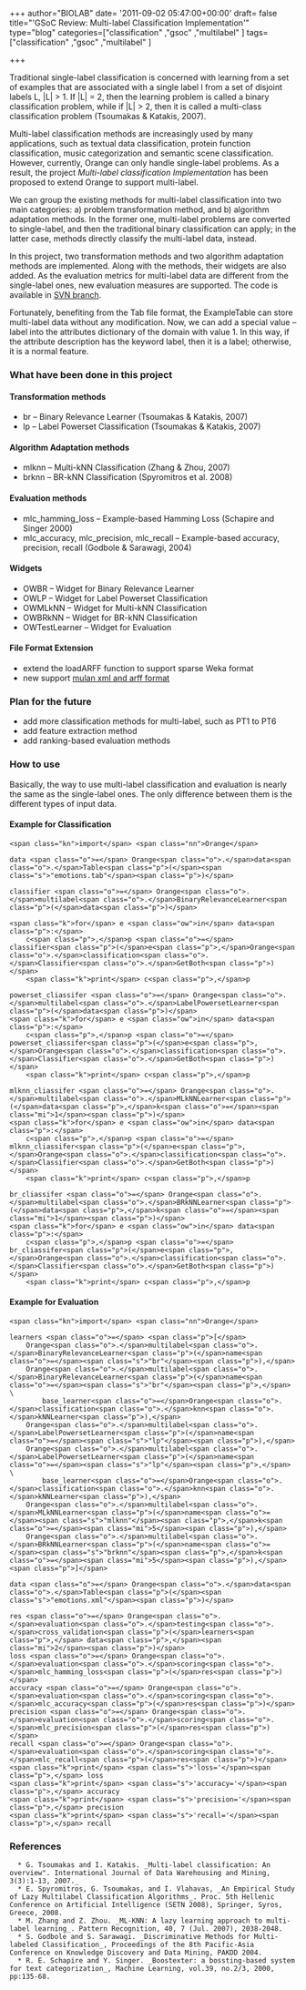 +++
author="BIOLAB"
date= '2011-09-02 05:47:00+00:00'
draft= false
title="'GSoC Review: Multi-label Classification Implementation'"
type="blog"
categories=["classification" ,"gsoc" ,"multilabel" ]
tags=["classification" ,"gsoc" ,"multilabel" ]

+++

Traditional single-label classification is concerned with learning from a set of examples that are associated with a single label l from a set of disjoint labels L, |L| > 1. If |L| = 2, then the learning problem is called a binary classification problem, while if |L| > 2, then it is called a multi-class classification problem (Tsoumakas & Katakis, 2007).

Multi-label classification methods are increasingly used by many applications, such as textual data classification, protein function classification, music categorization and semantic scene classification. However, currently, Orange can only handle single-label problems. As a result, the project _Multi-label classification Implementation_ has been proposed to extend Orange to support multi-label.

We can group the existing methods for multi-label classification into two main categories: a) problem transformation method, and b) algorithm adaptation methods. In the former one, multi-label problems are converted to single-label, and then the traditional binary classification can apply; in the latter case, methods directly classify the multi-label data, instead.

In this project, two transformation methods and two algorithm adaptation methods are implemented. Along with the methods, their widgets are also added. As the evaluation metrics for multi-label data are different from the single-label ones, new evaluation measures are supported. The code is available in [SVN branch](http://orange.biolab.si/trac/intertrac/browser%3Abranches/multilabel).

Fortunately, benefiting from the Tab file format, the ExampleTable can store multi-label data without any modification. Now, we can add a special value – label into the attributes dictionary of the domain with value 1. In this way, if the attribute description has the keyword label, then it is a label; otherwise, it is a normal feature.


### What have been done in this project




#### Transformation methods

* br – Binary Relevance Learner (Tsoumakas & Katakis, 2007)
* lp – Label Powerset Classification (Tsoumakas & Katakis, 2007)



#### Algorithm Adaptation methods


* mlknn – Multi-kNN Classification (Zhang & Zhou, 2007)
* brknn – BR-kNN Classification (Spyromitros et al. 2008)


#### Evaluation methods


* mlc_hamming_loss – Example-based Hamming Loss (Schapire and Singer 2000)
* mlc_accuracy, mlc_precision, mlc_recall – Example-based accuracy, precision, recall (Godbole & Sarawagi, 2004)



#### Widgets


* OWBR – Widget for Binary Relevance Learner
* OWLP – Widget for Label Powerset Classification
* OWMLkNN – Widget for Multi-kNN Classification
* OWBRkNN – Widget for BR-kNN Classification
* OWTestLearner – Widget for Evaluation



#### File Format Extension


* extend the loadARFF function to support sparse Weka format
* new support [mulan xml and arff format](http://mulan.sourceforge.net/format.html)



### Plan for the future


* add more classification methods for multi-label, such as PT1 to PT6
* add feature extraction method
* add ranking-based evaluation methods



### How to use


Basically, the way to use multi-label classification and evaluation is nearly the same as the single-label ones. The only difference between them is the different types of input data.


#### Example for Classification






    
    <span class="kn">import</span> <span class="nn">Orange</span>
    
    data <span class="o">=</span> Orange<span class="o">.</span>data<span class="o">.</span>Table<span class="p">(</span><span class="s">"emotions.tab"</span><span class="p">)</span>
    
    classifier <span class="o">=</span> Orange<span class="o">.</span>multilabel<span class="o">.</span>BinaryRelevanceLearner<span class="p">(</span>data<span class="p">)</span>
    
    <span class="k">for</span> e <span class="ow">in</span> data<span class="p">:</span>
        c<span class="p">,</span>p <span class="o">=</span> classifier<span class="p">(</span>e<span class="p">,</span>Orange<span class="o">.</span>classification<span class="o">.</span>Classifier<span class="o">.</span>GetBoth<span class="p">)</span>
        <span class="k">print</span> c<span class="p">,</span>p
    
    powerset_cliassifer <span class="o">=</span> Orange<span class="o">.</span>multilabel<span class="o">.</span>LabelPowersetLearner<span class="p">(</span>data<span class="p">)</span>
    <span class="k">for</span> e <span class="ow">in</span> data<span class="p">:</span>
        c<span class="p">,</span>p <span class="o">=</span> powerset_cliassifer<span class="p">(</span>e<span class="p">,</span>Orange<span class="o">.</span>classification<span class="o">.</span>Classifier<span class="o">.</span>GetBoth<span class="p">)</span>
        <span class="k">print</span> c<span class="p">,</span>p
    
    mlknn_cliassifer <span class="o">=</span> Orange<span class="o">.</span>multilabel<span class="o">.</span>MLkNNLearner<span class="p">(</span>data<span class="p">,</span>k<span class="o">=</span><span class="mi">1</span><span class="p">)</span>
    <span class="k">for</span> e <span class="ow">in</span> data<span class="p">:</span>
        c<span class="p">,</span>p <span class="o">=</span> mlknn_cliassifer<span class="p">(</span>e<span class="p">,</span>Orange<span class="o">.</span>classification<span class="o">.</span>Classifier<span class="o">.</span>GetBoth<span class="p">)</span>
        <span class="k">print</span> c<span class="p">,</span>p
       
    br_cliassifer <span class="o">=</span> Orange<span class="o">.</span>multilabel<span class="o">.</span>BRkNNLearner<span class="p">(</span>data<span class="p">,</span>k<span class="o">=</span><span class="mi">1</span><span class="p">)</span>
    <span class="k">for</span> e <span class="ow">in</span> data<span class="p">:</span>
        c<span class="p">,</span>p <span class="o">=</span> br_cliassifer<span class="p">(</span>e<span class="p">,</span>Orange<span class="o">.</span>classification<span class="o">.</span>Classifier<span class="o">.</span>GetBoth<span class="p">)</span>
        <span class="k">print</span> c<span class="p">,</span>p







#### Example for Evaluation






    
    <span class="kn">import</span> <span class="nn">Orange</span>
    
    learners <span class="o">=</span> <span class="p">[</span>
        Orange<span class="o">.</span>multilabel<span class="o">.</span>BinaryRelevanceLearner<span class="p">(</span>name<span class="o">=</span><span class="s">"br"</span><span class="p">),</span>
        Orange<span class="o">.</span>multilabel<span class="o">.</span>BinaryRelevanceLearner<span class="p">(</span>name<span class="o">=</span><span class="s">"br"</span><span class="p">,</span> \
            base_learner<span class="o">=</span>Orange<span class="o">.</span>classification<span class="o">.</span>knn<span class="o">.</span>kNNLearner<span class="p">),</span>
        Orange<span class="o">.</span>multilabel<span class="o">.</span>LabelPowersetLearner<span class="p">(</span>name<span class="o">=</span><span class="s">"lp"</span><span class="p">),</span>
        Orange<span class="o">.</span>multilabel<span class="o">.</span>LabelPowersetLearner<span class="p">(</span>name<span class="o">=</span><span class="s">"lp"</span><span class="p">,</span> \
            base_learner<span class="o">=</span>Orange<span class="o">.</span>classification<span class="o">.</span>knn<span class="o">.</span>kNNLearner<span class="p">),</span>
        Orange<span class="o">.</span>multilabel<span class="o">.</span>MLkNNLearner<span class="p">(</span>name<span class="o">=</span><span class="s">"mlknn"</span><span class="p">,</span>k<span class="o">=</span><span class="mi">5</span><span class="p">),</span>
        Orange<span class="o">.</span>multilabel<span class="o">.</span>BRkNNLearner<span class="p">(</span>name<span class="o">=</span><span class="s">"brknn"</span><span class="p">,</span>k<span class="o">=</span><span class="mi">5</span><span class="p">),</span>
    <span class="p">]</span>
    
    data <span class="o">=</span> Orange<span class="o">.</span>data<span class="o">.</span>Table<span class="p">(</span><span class="s">"emotions.xml"</span><span class="p">)</span>
    
    res <span class="o">=</span> Orange<span class="o">.</span>evaluation<span class="o">.</span>testing<span class="o">.</span>cross_validation<span class="p">(</span>learners<span class="p">,</span> data<span class="p">,</span><span class="mi">2</span><span class="p">)</span>
    loss <span class="o">=</span> Orange<span class="o">.</span>evaluation<span class="o">.</span>scoring<span class="o">.</span>mlc_hamming_loss<span class="p">(</span>res<span class="p">)</span>
    accuracy <span class="o">=</span> Orange<span class="o">.</span>evaluation<span class="o">.</span>scoring<span class="o">.</span>mlc_accuracy<span class="p">(</span>res<span class="p">)</span>
    precision <span class="o">=</span> Orange<span class="o">.</span>evaluation<span class="o">.</span>scoring<span class="o">.</span>mlc_precision<span class="p">(</span>res<span class="p">)</span>
    recall <span class="o">=</span> Orange<span class="o">.</span>evaluation<span class="o">.</span>scoring<span class="o">.</span>mlc_recall<span class="p">(</span>res<span class="p">)</span>
    <span class="k">print</span> <span class="s">'loss='</span><span class="p">,</span> loss
    <span class="k">print</span> <span class="s">'accuracy='</span><span class="p">,</span> accuracy
    <span class="k">print</span> <span class="s">'precision='</span><span class="p">,</span> precision
    <span class="k">print</span> <span class="s">'recall='</span><span class="p">,</span> recall







### References





	  * G. Tsoumakas and I. Katakis. _Multi-label classification: An overview". International Journal of Data Warehousing and Mining, 3(3):1-13, 2007._
	  * E. Spyromitros, G. Tsoumakas, and I. Vlahavas, _An Empirical Study of Lazy Multilabel Classification Algorithms_. Proc. 5th Hellenic Conference on Artificial Intelligence (SETN 2008), Springer, Syros, Greece, 2008.
	  * M. Zhang and Z. Zhou. _ML-KNN: A lazy learning approach to multi-label learning_. Pattern Recognition, 40, 7 (Jul. 2007), 2038-2048.
	  * S. Godbole and S. Sarawagi. _Discriminative Methods for Multi-labeled Classification_, Proceedings of the 8th Pacific-Asia Conference on Knowledge Discovery and Data Mining, PAKDD 2004.
	  * R. E. Schapire and Y. Singer. _Boostexter: a bossting-based system for text categorization_, Machine Learning, vol.39, no.2/3, 2000, pp:135-68.

